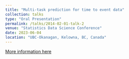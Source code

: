 ```yaml
---
title: "Multi-task prediction for time to event data"
collection: talks
type: "Oral Presentation"
permalink: /talks/2014-02-01-talk-2
venue: "Statistics Data Science Conference"
date: 2023-06-04
location: "UBC-Okanagan, Kelowna, BC, Canada"
---
```


[More information here](https://ubcxzhang.github.io/OkanaganConference)
